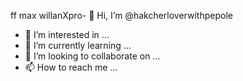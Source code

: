 ff max willanXpro- 👋 Hi, I’m @hakcherloverwithpepole
- 👀 I’m interested in ...
- 🌱 I’m currently learning ...
- 💞️ I’m looking to collaborate on ...
- 📫 How to reach me ...

<!---hii my name onetime 🖕🖕🖕🖕🖕🖕🖕🖕🖕💯💯💢💢hacked ypurphoneishscked
hakcherloverwithpepole/hakcherloverwithpepole is a ✨ special ✨ repository because its `README.md` (this file) appears on your GitHub profile.
You can click the Preview link to take a look at your changes.
--->
